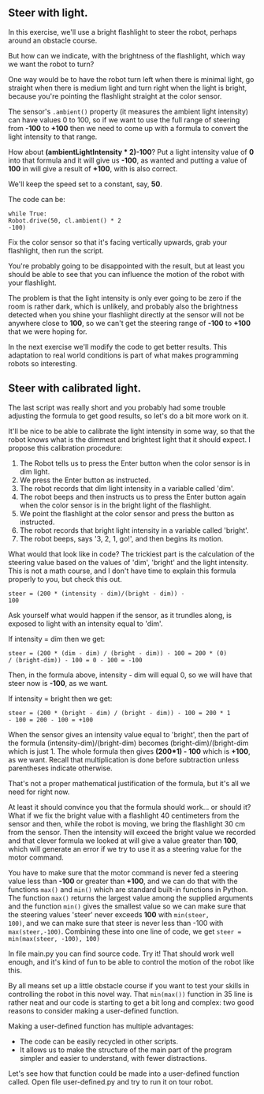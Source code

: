 ## Steer with light. 

In this exercise, we'll use a bright flashlight to steer the robot, perhaps around an obstacle course.

But how can we indicate, with the brightness of the flashlight, which way we want the robot to turn?

One way would be to have the robot turn left when there is minimal light, go straight when there is medium light and turn right when the light is bright, because you're pointing the flashlight straight at the color sensor.

The sensor's <code>.ambient()</code> property (it measures the ambient light intensity) can have values 0 to 100, so if we want to use the full range of steering from **-100** to **+100** then we need to come up with a formula to convert the light intensity to that range.

How about **(ambientLightIntensity * 2)-100**? Put a light intensity value of **0** into that formula and it will give us **-100**, as wanted and putting a value of **100** in will give a result of **+100**, with is also correct.

We'll keep the speed set to a constant, say, **50**. 

The code can be:

<code>while True:</code><br>
    <code>Robot.drive(50, cl.ambient() * 2 -100)</code>

Fix the color sensor so that it's facing vertically upwards, grab your flashlight, then run the script.

You're probably going to be disappointed with the result, but at least you should be able to see that you can influence the motion of the robot with your flashlight. 

The problem is that the light intensity is only ever going to be zero if the room is rather dark, which is unlikely, and probably also the brightness detected when you shine your flashlight directly at the sensor will not be anywhere close to **100**, so we can't get the steering range of **-100** to **+100** that we were hoping for.

In the next exercise we'll modify the code to get better results.
This adaptation to real world conditions is part of what makes programming robots so interesting.

## Steer with calibrated light. 

The last script was really short and you probably had some trouble adjusting the formula to get good results, so let's do a bit more work on it.

It'll be nice to be able to calibrate the light intensity in some way, so that the robot knows what is the dimmest and brightest light that it should expect. I propose this calibration procedure:

1. The Robot tells us to press the Enter button when the color sensor is in dim light.
2. We press the Enter button as instructed. 
3. The robot records that dim light intensity in a variable called 'dim'.
4. The robot beeps and then instructs us to press the Enter button again when the color sensor is in the bright light of the flashlight.
5. We point the flashlight at the color sensor and press the button as instructed.
6. The robot records that bright light intensity in a variable called 'bright'.
7. The robot beeps, says '3, 2, 1, go!', and then begins its motion. 

What would that look like in code?
The trickiest part is the calculation of the steering value based on the values of 'dim', 'bright' and the light intensity.
This is not a math course, and I don't have time to explain this formula properly to you, but check this out.

<code>steer = (200 * (intensity - dim)/(bright - dim)) - 100</code>

Ask yourself what would happen if the sensor, as it trundles along, is exposed to light with an intensity equal to 'dim'.

If intensity = dim then we get:

<code>steer = (200 * (dim - dim) / (bright - dim)) - 100 = 200 * (0) / (bright-dim)) - 100 = 0 - 100 = -100</code>

Then, in the formula above, intensity - dim will equal 0, so we will have that steer now is **-100**, as we want.

If intensity = bright then we get:

<code>steer = (200 * (bright - dim) / (bright - dim)) - 100 = 200 * 1 - 100 = 200 - 100 = +100</code>

When the sensor gives an intensity value equal to 'bright', then the part of the formula (intensity-dim)/(bright-dim) becomes (bright-dim)/(bright-dim which is just 1.
The whole formula then gives **(200*1) - 100** which is **+100**, as we want. Recall that multiplication is done before subtraction unless parentheses indicate otherwise.

That's not a proper mathematical justification of the formula, but it's all we need for right now.

At least it should convince you that the formula should work... or should it? What if we fix the bright value with a flashlight 40 centimeters from the sensor and then, while the robot is moving, we bring the flashlight 30 cm from the sensor. Then the intensity will exceed the bright value we recorded and that clever formula we looked at will give a value greater than **100**, which will generate an error if we try to use it as a steering value for the motor command.

You have to make sure that the motor command is never fed a steering value less than **-100** or greater than **+100**, and we can do that with the functions <code>max()</code> and <code>min()</code> which are standard built-in functions in Python. 
The function <code>max()</code> returns the largest value among the supplied arguments and the function <code>min()</code> gives the smallest value so we can make sure that the steering values 'steer' never exceeds **100** with <code>min(steer, 100)</code>, and we can make sure that steer is never less than -100 with <code>max(steer,-100)</code>.
Combining these into one line of code, we get <code>steer = min(max(steer, -100), 100)</code>

In file main.py you can find source code. Try it! That should work well enough, and it's kind of fun to be able to control the motion of the robot like this.

By all means set up a little obstacle course if you want to test your skills in controlling the robot in this novel way.
That <code>min(max())</code> function in 35 line is rather neat and our code is starting to get a bit long and complex: two good reasons to consider making a user-defined function.

Making a user-defined function has multiple advantages:
- The code can be easily recycled in other scripts.
- It allows us to make the structure of the main part of the program simpler and easier to understand, with fewer distractions. 

Let's see how that function could be made into a user-defined function called. Open file user-defined.py and try to run it on tour robot.



